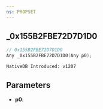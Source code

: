 ```yaml
---
ns: PROPSET
---
```

## _0x155B2FBE72D7D1D0

```c
// 0x155B2FBE72D7D1D0
Any _0x155B2FBE72D7D1D0(Any p0);
```

```
NativeDB Introduced: v1207
```

## Parameters
* **p0**:
